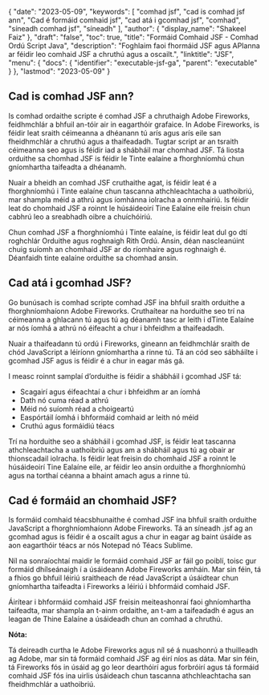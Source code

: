 {
  "date": "2023-05-09",
  "keywords": [
"comhad jsf",
"cad is comhad jsf ann",
"Cad é formáid comhaid jsf",
"cad atá i gcomhad jsf",
"comhad",
"síneadh comhad jsf",
"síneadh"
],
  "author": {
    "display_name": "Shakeel Faiz"
},
  "draft": "false",
  "toc": true,
  "title": "Formáid Comhaid JSF - Comhad Ordú Script Java",
  "description": "Foghlaim faoi fhormáid JSF agus APIanna ar féidir leo comhaid JSF a chruthú agus a oscailt.",
  "linktitle": "JSF",
  "menu": {
    "docs": {
      "identifier": "executable-jsf-ga",
      "parent": "executable"
}
},
  "lastmod": "2023-05-09"
}

## Cad is comhad JSF ann?

Is comhad ordaithe scripte é comhad JSF a chruthaigh Adobe Fireworks, feidhmchlár a bhfuil an-tóir air in eagarthóir grafaice. In Adobe Fireworks, is féidir leat sraith céimeanna a dhéanann tú arís agus arís eile san fheidhmchlár a chruthú agus a thaifeadadh. Tugtar script ar an tsraith céimeanna seo agus is féidir iad a shábháil mar chomhad JSF. Tá liosta orduithe sa chomhad JSF is féidir le Tinte ealaíne a fhorghníomhú chun gníomhartha taifeadta a dhéanamh.

Nuair a bheidh an comhad JSF cruthaithe agat, is féidir leat é a fhorghníomhú i Tinte ealaíne chun tascanna athchleachtacha a uathoibriú, mar shampla méid a athrú agus íomhánna iolracha a onnmhairiú. Is féidir leat do chomhaid JSF a roinnt le húsáideoirí Tine Ealaíne eile freisin chun cabhrú leo a sreabhadh oibre a chuíchóiriú.

Chun comhad JSF a fhorghníomhú i Tinte ealaíne, is féidir leat dul go dtí roghchlár Orduithe agus roghnaigh Rith Ordú. Ansin, déan nascleanúint chuig suíomh an chomhaid JSF ar do ríomhaire agus roghnaigh é. Déanfaidh tinte ealaíne orduithe sa chomhad ansin.

## Cad atá i gcomhad JSF?

Go bunúsach is comhad scripte comhad JSF ina bhfuil sraith orduithe a fhorghníomhaíonn Adobe Fireworks. Cruthaítear na horduithe seo trí na céimeanna a ghlacann tú agus tú ag déanamh tasc ar leith i dTinte Ealaíne ar nós íomhá a athrú nó éifeacht a chur i bhfeidhm a thaifeadadh.

Nuair a thaifeadann tú ordú i Fireworks, gineann an feidhmchlár sraith de chód JavaScript a léiríonn gníomhartha a rinne tú. Tá an cód seo sábháilte i gcomhad JSF agus is féidir é a chur in eagar más gá.

I measc roinnt samplaí d’orduithe is féidir a shábháil i gcomhad JSF tá:

- Scagairí agus éifeachtaí a chur i bhfeidhm ar an íomhá
- Dath nó cuma réad a athrú
- Méid nó suíomh réad a choigeartú
- Easpórtáil íomhá i bhformáid comhaid ar leith nó méid
- Cruthú agus formáidiú téacs

Trí na horduithe seo a shábháil i gcomhad JSF, is féidir leat tascanna athchleachtacha a uathoibriú agus am a shábháil agus tú ag obair ar thionscadail iolracha. Is féidir leat freisin do chomhaid JSF a roinnt le húsáideoirí Tine Ealaíne eile, ar féidir leo ansin orduithe a fhorghníomhú agus na torthaí céanna a bhaint amach agus a rinne tú.

## Cad é formáid an chomhaid JSF?

Is formáid comhaid téacsbhunaithe é comhad JSF ina bhfuil sraith orduithe JavaScript a fhorghníomhaíonn Adobe Fireworks. Tá an síneadh .jsf ag an gcomhad agus is féidir é a oscailt agus a chur in eagar ag baint úsáide as aon eagarthóir téacs ar nós Notepad nó Téacs Sublime.

Níl na sonraíochtaí maidir le formáid comhaid JSF ar fáil go poiblí, toisc gur formáid dhílseánaigh í a úsáideann Adobe Fireworks amháin. Mar sin féin, tá a fhios go bhfuil léiriú sraitheach de réad JavaScript a úsáidtear chun gníomhartha taifeadta i Fireworks a léiriú i bhformáid comhaid JSF.

Áirítear i bhformáid comhaid JSF freisin meiteashonraí faoi ghníomhartha taifeadta, mar shampla an t-ainm ordaithe, an t-am a taifeadadh é agus an leagan de Thine Ealaíne a úsáideadh chun an comhad a chruthú.

**Nóta:**

Tá deireadh curtha le Adobe Fireworks agus níl sé á nuashonrú a thuilleadh ag Adobe, mar sin tá formáid comhaid JSF ag éirí níos as dáta. Mar sin féin, tá Fireworks fós in úsáid ag go leor dearthóirí agus forbróirí agus tá formáid comhaid JSF fós ina uirlis úsáideach chun tascanna athchleachtacha san fheidhmchlár a uathoibriú.


